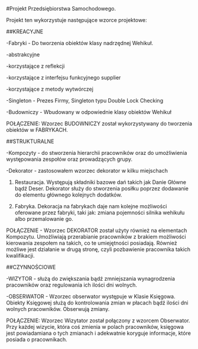 #Projekt Przedsiębiorstwa Samochodowego.

Projekt ten wykorzystuje następujące wzorce projektowe:

##KREACYJNE

-Fabryki - Do tworzenia obiektów klasy nadrzędnej Wehikuł.

-abstrakcyjne

-korzystające z reflekcji

-korzystające z interfejsu funkcyjnego supplier

-korzystające z metody wytwórczej

-Singleton - Prezes Firmy, Singleton typu Double Lock Checking

-Budowniczy - Wbudowany w odpowiednie klasy obiektów Wehikuł

POŁĄCZENIE: Wzorzec BUDOWNICZY został wykorzystywany do tworzenia obiektów w FABRYKACH.


##STRUKTURALNE

-Kompozyty - do stworzenia hierarchii pracowników oraz do umożliwienia występowania zespołów oraz prowadzących grupy.

-Dekorator - zastosowałem wzorzec dekorator w kilku miejschach

1) Restauracja. Występują składniki bazowe dań takich jak Danie Główne bądź Deser. Dekorator służy do stworzenia posiłku poprzez dodawanie do elementu głównego kolejnych dodatków.

2) Fabryka. Dekoracja na fabrykach daje nam kolejne możliwości oferowane przez fabryki, taki jak: zmiana pojemności silnika wehikułu albo przemalowanie go.

POŁĄCZENIE - Wzorzec DEKORATOR został użyty również na elementach Kompozytu. Umożliwiają przerabianie pracowników z brakiem możliwości kierowania zespołem na takich, co te umiejętności posiadają. Również możliwe jest działanie w drugą stronę, czyli pozbawienie pracownika takich kwalifikacji.


##CZYNNOŚCIOWE

-WIZYTOR - służą do zwiększania bądź zmniejszania wynagrodzenia pracowników oraz regulowania ich ilości dni wolnych.

-OBSERWATOR - Wzorzec obserwator występuje w Klasie Księgowa. Obiekty Księgowej służą do kontrolowania zmian w płacach bądź ilości dni wolnych pracowników. Obserwują zmiany.

POŁĄCZENIE: Wzorzec Wizytator został połączony z wzorcem Obserwator. Przy każdej wizycie, która coś zmienia w polach pracowników, księgowa jest powiadamiana o tych zmianach i adekwatnie koryguje informacje, które posiada o pracownikach.